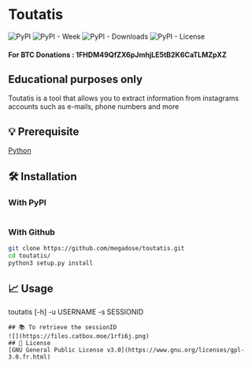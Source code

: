 # Toutatis
![PyPI](https://img.shields.io/pypi/v/toutatis) ![PyPI - Week](https://img.shields.io/pypi/dw/toutatis) ![PyPI - Downloads](https://static.pepy.tech/badge/toutatis) ![PyPI - License](https://img.shields.io/pypi/l/toutatis)
#### For BTC Donations : 1FHDM49QfZX6pJmhjLE5tB2K6CaTLMZpXZ
## Educational purposes only
Toutatis is a tool that allows you to extract information from instagrams accounts such as e-mails, phone numbers and more


## 💡 Prerequisite
 [Python](https://www.python.org/downloads/release/python-370/)

## 🛠️ Installation
### With PyPI
 ```pip3 install holehe
 ```
### With Github
```bash
git clone https://github.com/megadose/toutatis.git
cd toutatis/
python3 setup.py install
```
## 📈 Usage
toutatis [-h] -u USERNAME -s SESSIONID
```
## 📚 To retrieve the sessionID
![](https://files.catbox.moe/1rfi6j.png)
## 📝 License
[GNU General Public License v3.0](https://www.gnu.org/licenses/gpl-3.0.fr.html)
